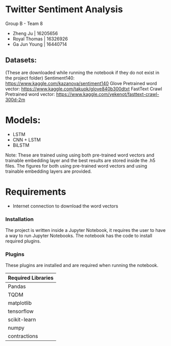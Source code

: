 # Twitter Sentiment Analysis

Group B - Team 8
  - Zheng Ju | 16205656
  - Royal Thomas | 16326926
  - Ga Jun Young | 16440714

## Datasets: 
(These are downloaded while running the notebook if they do not exist in the project folder)
Sentiment140: https://www.kaggle.com/kazanova/sentiment140
Glove Pretrained word vector: https://www.kaggle.com/takuok/glove840b300dtxt
FastText Crawl Pretrained word vector: https://www.kaggle.com/yekenot/fasttext-crawl-300d-2m

# Models: 

  - LSTM 
  - CNN + LSTM
  - BiLSTM

Note: These are trained using using both pre-trained word vectors and trainable embedding layer and the best results are stored inside the .h5 files. The figures for both using pre-trained word vectors and using trainable embedding layers are provided.
# Requirements
- Internet connection to download the word vectors


### Installation
The project is written inside a Jupyter Notebook, it requires the user to have a way to run Jupyter Notebooks. The notebook has the code to install required plugins. 

### Plugins

These plugins are installed and are required when running the notebook.

| Required  Libraries |
| ------ |
| Pandas |
| TQDM |
| matplotlib | 
| tensorflow | 
| scikit-learn  | 
| numpy | 
| contractions |

